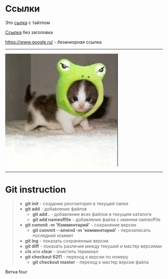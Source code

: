 # Ссылки

Это [cылка](https://www.google.ru/ "Google") с тайтлом

[Ссылка](https://www.google.ru/) без заголовка

https://www.google.ru/ - безанкорная ссылка

---

![Кит](CDxrVzLKuusf8ftqS44iad1OIm2_nHqitOqoG9iCyBEBPFLcMccR5-ZdiyIQX7q-PbhnxpFPir_kMmAhTFYJIf07.jpg)

---

# Git instruction

>- **git init** - создание реопзитория в текущей папке
>- **git add** - добавление файлов 
>   - **git add .** - добавление всех файлов в текущем каталоге
>   - **git add nameoffile** - добавление файла с именем nameoffile
>- **git commit -m 'Комментарий'** - сохранение версии
>   - **git commit --amend -m 'комментарий'** - перезаписать последний коммит
>- **git log** - показать сохраненные версии
>- **git diff** - показать различия между текушей и мастер версиями
>- **cls** или **clear** - очистить терминал
>- **git checkout 62f1** - переход к версии по номеру
>   - **git checkout master** - переход к мастер версии файла






Ветка four
